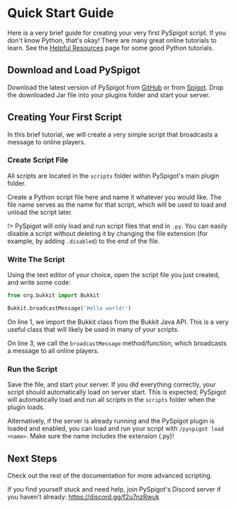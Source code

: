 # Quick Start Guide

Here is a very brief guide for creating your very first PySpigot script. If you don't know Python, that's okay! There are many great online tutorials to learn. See the [Helpful Resources](externalresources.md) page for some good Python tutorials.

## Download and Load PySpigot

Download the latest version of PySpigot from [GitHub](https://github.com/magicmq/pyspigot) or from [Spigot](https://www.spigotmc.org/resources/pyspigot.111006/). Drop the downloaded Jar file into your plugins folder and start your server.

## Creating Your First Script

In this brief tutorial, we will create a very simple script that broadcasts a message to online players.

### Create Script File

All scripts are located in the `scripts` folder within PySpigot's main plugin folder.

Create a Python script file here and name it whatever you would like. The file name serves as the name for that script, which will be used to load and unload the script later.

!> PySpigot will only load and run script files that end in `.py`. You can easily disable a script without deleting it by changing the file extension (for example, by adding `.disabled`) to the end of the file.

### Write The Script

Using the text editor of your choice, open the script file you just created, and write some code:

```python
from org.bukkit import Bukkit

Bukkit.broadcastMessage('Hello world!')
```

On line 1, we import the Bukkit class from the Bukkit Java API. This is a very useful class that will likely be used in many of your scripts.

On line 3, we call the `broadcastMessage` method/function, which broadcasts a message to all online players.

### Run the Script

Save the file, and start your server. If you did everything correctly, your script should automatically load on server start. This is expected; PySpigot will automatically load and run all scripts in the `scripts` folder when the plugin loads.

Alternatively, if the server is already running and the PySpigot plugin is loaded and enabled, you can load and run your script with `/pyspigot load <name>`. Make sure the name includes the extension (.py)!

## Next Steps

Check out the rest of the documentation for more advanced scripting.

If you find yourself stuck and need help, join PySpigot's Discord server if you haven't already: https://discord.gg/f2u7nzRwuk